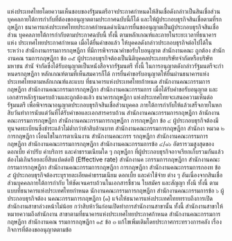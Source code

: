 แห่งประเทศไทยโดยความเห็นชอบของรัฐมนตรีอาจประกาศกำหนดให้สินเชื่อดังกล่าวเป็นสินเชื่อส่วน
บุคคลภายใต้การกํากับที่ต้องขออนุญาตตามประกาศฉบับนี้ก็ได้ และให้ผู้ประกอบธุรกิจสินเชื่อตามที่รกฤษฎีกา
ธนาคารแห่งประเทศไทยประกาศกำหนดดำเนินการยื่นขออนุญาตเป็นผู้ประกอบธุรกิจสินเชื่อส่วน
บุคคลภายใต้การกำกับตามประกาศฉบับนี้ ทั้งนี้ ตามหลักเกณฑ์และภายในระยะเวลาที่ธนาคารแห่ง
ประเทศไทยประกาศกำหนด เมื่อได้ยื่นคำขอแล้ว ให้บุคคลดังกล่าวประกอบธุรกิจต่อไปได้ในระหว่าง
สํานักงานกรรมการกฤษฎีกา
ที่มีการพิจารณาคำขอรับใบอนุญาต
สํานักงานคณะ
ถูกต้อง
สํานักงานคณ รมการกฤษฎีกา
ข้อ ๓๕ ผู้ประกอบธุรกิจต้องเป็นนิติบุคคลประเภทบริษัทจำกัดหรือบริษัทมหาชน
สำนั จำกัดซึ่งได้รับอนุญาตเป็นหนังสือจากรัฐมนตรี ทั้งนี้ ในการอนุญาตดังกล่าวรัฐมนตรีจะกำหนดรกฤษฎีกา
หลักเกณฑ์ตามที่เห็นสมควรก็ได้
การยื่นคำขอรับอนุญาตให้ยื่นผ่านธนาคารแห่งประเทศไทยตามหลักเกณฑ์และแบบ
ที่ธนาคารแห่งประเทศไทยก้าหนด
สํานักงานคณะกรรมการกฤษฎีกา
สํานักงานคณะกรรมการกฤษฎีกา
สำนักงานคณะกรรมการ เมื่อได้รับคำขอรับอนุญาต และเอกสารหลักฐานครบถ้วนและถูกต้องแล้ว ธนาคารกฤษฎีกา
แห่งประเทศไทยจะเสนอความเห็นต่อรัฐมนตรี เพื่อพิจารณาอนุญาตประกอบธุรกิจสินเชื่อส่วนบุคคล
ภายใต้การกำกับให้แล้วเสร็จภายในหกสิบวันทำการนับแต่วันที่ได้รับคำขอและเอกสารครบถ้วน
สํานักงานคณะกรรมการกฤษฎีกา
ล้านักงานคณะกรรมการกฤษฎีกา
สํานักงานคณะกรรมการกฤษฎีกา
การกฤษฎีกา
ข้อ ๔ ผู้ประกอบธุรกิจต้องมีทุนจดทะเบียนซึ่งชำระแล้วไม่ต่ำกว่าห้าสิบล้านบาท
สำนักงานคณะกรรมการกฤษฎีกา
สํานักงา หมวด ๒ การกฤษฎีกา
เงื่อนไขในการตาเนินงาน
สํานักงานคณะกรร รกฤษฎีกา
สํานักงานคณะกรรมการกฤษฎีกา
สํานักงานคณะกรรมการกฤษฎีกา
สำนักงานคณะกรรมการข้อ ๔/๑๖ อัตรารวมสูงสุดของดอกเบี้ย ค่าปรับ ค่าบริการ และค่าธรรมเนียมใด ๆ กฤษฎีกา
ที่ผู้ประกอบธุรกิจอาจเรียกเก็บรวมกันแล้วต้องไม่เกินร้อยละยี่สิบแปดต่อปี
(Effective rate)
สํานักงานค ะกรรมการกฤษฎีกา
สํานักงานคณะกรรมการกฤษฎีกา
สํานักงานคณะกรรมการกฤษฎีกา
การกฤษฎีกา
สํานักงานคณะกรรมการกองท
ข้อ ๕ ผู้ประกอบธุรกิจต้องระบุรายละเอียดค่าธรรมเนียม ดอกเบี้ย และค่าใช้จ่าย
ต่าง ๆ อันเนื่องจากสินเชื่อส่วนบุคคลภายใต้การกำกับ ให้ชัดเจนครบถ้วนในเอกสารชี้ชวน ใบสมัคร
และสัญญา ทั้งนี
ทั้งนี้ ตามแบบที่ธนาคารแห่งประเทศไทยกำหนด นักงานคณะกรรมการกฤษฎีกา
สำนักงานคณะกรรมการข้อ ๖ ผู้ประกอบธุรกิจต้อง นคณะกรรมการกฤษฎีกา
(๑) แจ้งให้ธนาคารแห่งประเทศไทยทราบถึงการเปิดสำนักงานสาขาล่วงหน้าไม่น้อย
กว่าสิบห้าวันก่อนเปิดทำการสำนักงานสาขานั้น ทั้งนี้ สำนักงานสาขาให้หมายความถึงสำนักงาน
สาขาตามที่ธนาคารแห่งประเทศไทยประกาศก้าหนด
สํานักงานคณะกรรมการกฤษฎีกา
สํานักงานคณ รรมการกฤษฎีกา
๑๕ ข้อ ๓ แก้ไขเพิ่มเติมโดยประกาศกระทรวงการคลัง เรื่อง กิจการที่ต้องขออนุญาตตามข้อ

